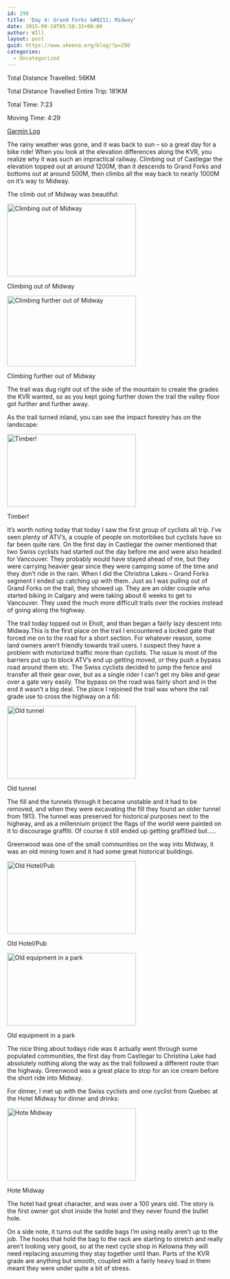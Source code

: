 ```yaml
---
id: 290
title: 'Day 4: Grand Forks &#8211; Midway'
date: 2015-09-10T05:58:32+00:00
author: WIll
layout: post
guid: https://www.skeena.org/blog/?p=290
categories:
  - Uncategorized
---
```

Total Distance Travelled: 56KM

Total Distance Travelled Entire Trip: 181KM

Total Time: 7:23

Moving Time: 4:29

<a href="https://connect.garmin.com/activity/890645865" target="_blank">Garmin Log</a>

The rainy weather was gone, and it was back to sun &#8211; so a great day for a bike ride! When you look at the elevation differences along the KVR, you realize why it was such an impractical railway. Climbing out of Castlegar the elevation topped out at around 1200M, than it descends to Grand Forks and bottoms out at around 500M, then climbs all the way back to nearly 1000M on it&#8217;s way to Midway.

The climb out of Midway was beautiful:

<div id="attachment_291" style="width: 310px" class="wp-caption alignnone">
  <a href="https://www.skeena.org/blog/wp-content/uploads/2015/09/20150906_114119.jpg"><img aria-describedby="caption-attachment-291" loading="lazy" class="size-medium wp-image-291" src="https://www.skeena.org/blog/wp-content/uploads/2015/09/20150906_114119-300x169.jpg" alt="Climbing out of Midway" width="300" height="169" srcset="https://www.skeena.org/blog/wp-content/uploads/2015/09/20150906_114119-300x169.jpg 300w, https://www.skeena.org/blog/wp-content/uploads/2015/09/20150906_114119-1024x576.jpg 1024w, https://www.skeena.org/blog/wp-content/uploads/2015/09/20150906_114119-500x281.jpg 500w, https://www.skeena.org/blog/wp-content/uploads/2015/09/20150906_114119.jpg 1632w" sizes="(max-width: 300px) 100vw, 300px" /></a>
  
  <p id="caption-attachment-291" class="wp-caption-text">
    Climbing out of Midway
  </p>
</div>

<div id="attachment_292" style="width: 310px" class="wp-caption alignnone">
  <a href="https://www.skeena.org/blog/wp-content/uploads/2015/09/20150906_122923.jpg"><img aria-describedby="caption-attachment-292" loading="lazy" class="size-medium wp-image-292" src="https://www.skeena.org/blog/wp-content/uploads/2015/09/20150906_122923-300x164.jpg" alt="Climbing further out of Midway" width="300" height="164" srcset="https://www.skeena.org/blog/wp-content/uploads/2015/09/20150906_122923-300x164.jpg 300w, https://www.skeena.org/blog/wp-content/uploads/2015/09/20150906_122923-1024x559.jpg 1024w, https://www.skeena.org/blog/wp-content/uploads/2015/09/20150906_122923-500x273.jpg 500w" sizes="(max-width: 300px) 100vw, 300px" /></a>
  
  <p id="caption-attachment-292" class="wp-caption-text">
    Climbing further out of Midway
  </p>
</div>

The trail was dug right out of the side of the mountain to create the grades the KVR wanted, so as you kept going further down the trail the valley floor got further and further away.

As the trail turned inland, you can see the impact forestry has on the landscape:

<div id="attachment_293" style="width: 310px" class="wp-caption alignnone">
  <a href="https://www.skeena.org/blog/wp-content/uploads/2015/09/20150906_141752.jpg"><img aria-describedby="caption-attachment-293" loading="lazy" class="size-medium wp-image-293" src="https://www.skeena.org/blog/wp-content/uploads/2015/09/20150906_141752-300x169.jpg" alt="Timber!" width="300" height="169" srcset="https://www.skeena.org/blog/wp-content/uploads/2015/09/20150906_141752-300x169.jpg 300w, https://www.skeena.org/blog/wp-content/uploads/2015/09/20150906_141752-1024x576.jpg 1024w, https://www.skeena.org/blog/wp-content/uploads/2015/09/20150906_141752-500x281.jpg 500w, https://www.skeena.org/blog/wp-content/uploads/2015/09/20150906_141752.jpg 1632w" sizes="(max-width: 300px) 100vw, 300px" /></a>
  
  <p id="caption-attachment-293" class="wp-caption-text">
    Timber!
  </p>
</div>

It&#8217;s worth noting today that today I saw the first group of cyclists all trip. I&#8217;ve seen plenty of ATV&#8217;s, a couple of people on motorbikes but cyclists have so far been quite rare. On the first day in Castlegar the owner mentioned that two Swiss cyclists had started out the day before me and were also headed for Vancouver. They probably would have stayed ahead of me, but they were carrying heavier gear since they were camping some of the time and they don&#8217;t ride in the rain. When I did the Christina Lakes &#8211; Grand Forks segment I ended up catching up with them. Just as I was pulling out of Grand Forks on the trail, they showed up. They are an older couple who started biking in Calgary and were taking about 6 weeks to get to Vancouver. They used the much more difficult trails over the rockies instead of going along the highway.

The trail today topped out in Eholt, and than began a fairly lazy descent into Midway.This is the first place on the trail I encountered a locked gate that forced me on to the road for a short section. For whatever reason, some land owners aren&#8217;t friendly towards trail users. I suspect they have a problem with motorized traffic more than cyclists. The issue is most of the barriers put up to block ATV&#8217;s end up getting moved, or they push a bypass road around them etc. The Swiss cyclists decided to jump the fence and transfer all their gear over, but as a single rider I can&#8217;t get my bike and gear over a gate very easily. The bypass on the road was fairly short and in the end it wasn&#8217;t a big deal. The place I rejoined the trail was where the rail grade use to cross the highway on a fill:

<div id="attachment_294" style="width: 310px" class="wp-caption alignnone">
  <a href="https://www.skeena.org/blog/wp-content/uploads/2015/09/20150906_160302.jpg"><img aria-describedby="caption-attachment-294" loading="lazy" class="size-medium wp-image-294" src="https://www.skeena.org/blog/wp-content/uploads/2015/09/20150906_160302-300x169.jpg" alt="Old tunnel" width="300" height="169" srcset="https://www.skeena.org/blog/wp-content/uploads/2015/09/20150906_160302-300x169.jpg 300w, https://www.skeena.org/blog/wp-content/uploads/2015/09/20150906_160302-1024x576.jpg 1024w, https://www.skeena.org/blog/wp-content/uploads/2015/09/20150906_160302-500x281.jpg 500w, https://www.skeena.org/blog/wp-content/uploads/2015/09/20150906_160302.jpg 1632w" sizes="(max-width: 300px) 100vw, 300px" /></a>
  
  <p id="caption-attachment-294" class="wp-caption-text">
    Old tunnel
  </p>
</div>

The fill and the tunnels through it became unstable and it had to be removed, and when they were excavating the fill they found an older tunnel from 1913. The tunnel was preserved for historical purposes next to the highway, and as a millennium project the flags of the world were painted on it to discourage graffiti. Of course it still ended up getting graffitied but&#8230;..

Greenwood was one of the small communities on the way into Midway, it was an old mining town and it had some great historical buildings.

<div id="attachment_295" style="width: 310px" class="wp-caption alignnone">
  <a href="https://www.skeena.org/blog/wp-content/uploads/2015/09/20150906_165108.jpg"><img aria-describedby="caption-attachment-295" loading="lazy" class="size-medium wp-image-295" src="https://www.skeena.org/blog/wp-content/uploads/2015/09/20150906_165108-300x169.jpg" alt="Old Hotel/Pub" width="300" height="169" srcset="https://www.skeena.org/blog/wp-content/uploads/2015/09/20150906_165108-300x169.jpg 300w, https://www.skeena.org/blog/wp-content/uploads/2015/09/20150906_165108-1024x576.jpg 1024w, https://www.skeena.org/blog/wp-content/uploads/2015/09/20150906_165108-500x281.jpg 500w, https://www.skeena.org/blog/wp-content/uploads/2015/09/20150906_165108.jpg 1632w" sizes="(max-width: 300px) 100vw, 300px" /></a>
  
  <p id="caption-attachment-295" class="wp-caption-text">
    Old Hotel/Pub
  </p>
</div>

<div id="attachment_296" style="width: 310px" class="wp-caption alignnone">
  <a href="https://www.skeena.org/blog/wp-content/uploads/2015/09/20150906_161813.jpg"><img aria-describedby="caption-attachment-296" loading="lazy" class="size-medium wp-image-296" src="https://www.skeena.org/blog/wp-content/uploads/2015/09/20150906_161813-300x169.jpg" alt="Old equipment in a park" width="300" height="169" srcset="https://www.skeena.org/blog/wp-content/uploads/2015/09/20150906_161813-300x169.jpg 300w, https://www.skeena.org/blog/wp-content/uploads/2015/09/20150906_161813-1024x576.jpg 1024w, https://www.skeena.org/blog/wp-content/uploads/2015/09/20150906_161813-500x281.jpg 500w, https://www.skeena.org/blog/wp-content/uploads/2015/09/20150906_161813.jpg 1632w" sizes="(max-width: 300px) 100vw, 300px" /></a>
  
  <p id="caption-attachment-296" class="wp-caption-text">
    Old equipment in a park
  </p>
</div>

The nice thing about todays ride was it actually went through some populated communities, the first day from Castlegar to Christina Lake had absolutely nothing along the way as the trail followed a different route than the highway. Greenwood was a great place to stop for an ice cream before the short ride into Midway.

For dinner, I met up with the Swiss cyclists and one cyclist from Quebec at the Hotel Midway for dinner and drinks:

<div id="attachment_297" style="width: 310px" class="wp-caption alignnone">
  <a href="https://www.skeena.org/blog/wp-content/uploads/2015/09/20150906_192930.jpg"><img aria-describedby="caption-attachment-297" loading="lazy" class="size-medium wp-image-297" src="https://www.skeena.org/blog/wp-content/uploads/2015/09/20150906_192930-300x169.jpg" alt="Hote Midway" width="300" height="169" srcset="https://www.skeena.org/blog/wp-content/uploads/2015/09/20150906_192930-300x169.jpg 300w, https://www.skeena.org/blog/wp-content/uploads/2015/09/20150906_192930-1024x576.jpg 1024w, https://www.skeena.org/blog/wp-content/uploads/2015/09/20150906_192930-500x281.jpg 500w" sizes="(max-width: 300px) 100vw, 300px" /></a>
  
  <p id="caption-attachment-297" class="wp-caption-text">
    Hote Midway
  </p>
</div>

The hotel had great character, and was over a 100 years old. The story is the first owner got shot inside the hotel and they never found the bullet hole.

On a side note, it turns out the saddle bags I&#8217;m using really aren&#8217;t up to the job. The hooks that hold the bag to the rack are starting to stretch and really aren&#8217;t looking very good, so at the next cycle shop in Kelowna they will need replacing assuming they stay together until than. Parts of the KVR grade are anything but smooth, coupled with a fairly heavy load in them meant they were under quite a bit of stress.
